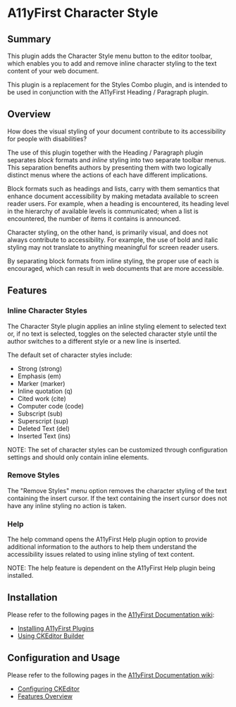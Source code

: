 # A11yFirst Character Style

## Summary

This plugin adds the Character Style menu button to the editor toolbar, which
enables you to add and remove inline character styling to the text content of
your web document.

This plugin is a replacement for the Styles Combo plugin, and is intended to
be used in conjunction with the A11yFirst Heading / Paragraph plugin.

## Overview

How does the visual styling of your document contribute to its accessibility
for people with disabilities?

The use of this plugin together with the Heading / Paragraph plugin separates
_block_ formats and _inline_ styling into two separate toolbar menus. This
separation benefits authors by presenting them with two logically distinct
menus where the actions of each have different implications.

Block formats such as headings and lists, carry with them semantics that
enhance document accessibility by making metadata available to screen reader
users. For example, when a heading is encountered, its heading level in the
hierarchy of available levels is communicated; when a list is encountered,
the number of items it contains is announced.

Character styling, on the other hand, is primarily visual, and does not always
contribute to accessibility. For example, the use of bold and italic styling
may not translate to anything meaningful for screen reader users.

By separating block formats from inline styling, the proper use of each is
encouraged, which can result in web documents that are more accessible.

## Features

### Inline Character Styles

The Character Style plugin applies an inline styling element to selected text
or, if no text is selected, toggles on the selected character style until the
author switches to a different style or a new line is inserted.

The default set of character styles include:

* Strong (strong)
* Emphasis (em)
* Marker (marker)
* Inline quotation (q)
* Cited work (cite)
* Computer code (code)
* Subscript (sub)
* Superscript (sup)
* Deleted Text (del)
* Inserted Text (ins)

NOTE: The set of character styles can be customized through configuration
settings and should only contain inline elements.

### Remove Styles

The "Remove Styles" menu option removes the character styling of the text
containing the insert cursor.  If the text containing the insert cursor does
not have any inline styling no action is taken.

### Help

The help command opens the A11yFirst Help plugin option to provide additional
information to the authors to help them understand the accessibility issues
related to using inline styling of text content.

NOTE: The help feature is dependent on the A11yFirst Help plugin being
installed.

## Installation

Please refer to the following pages in the
[A11yFirst Documentation wiki](https://github.com/a11yfirst/documentation/wiki):

* [Installing A11yFirst Plugins](https://github.com/a11yfirst/documentation/wiki/Installing-A11yFirst-Plugins)
* [Using CKEditor Builder](https://github.com/a11yfirst/documentation/wiki/Using-CKEditor-Builder)

## Configuration and Usage

Please refer to the following pages in the
[A11yFirst Documentation wiki](https://github.com/a11yfirst/documentation/wiki):

* [Configuring CKEditor](https://github.com/a11yfirst/documentation/wiki/Configuring-CKEditor)
* [Features Overview](https://github.com/a11yfirst/documentation/wiki/Features-Overview)
